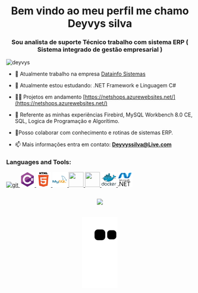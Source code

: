 
<h1 align="center">Bem vindo ao meu perfil me chamo Deyvys silva </h1>
<h3 align="center">Sou analista de suporte Técnico trabalho com sistema ERP ( Sistema integrado de gestão empresarial )</h3>

<p align="left"> <img src="https://komarev.com/ghpvc/?username=deyvys&label=Profile%20views&color=0e75b6&style=flat" alt="deyvys" /> </p>

- 🔭 Atualmente trabalho na empresa [Datainfo Sistemas](https://datainfo.com.br/)

- 🌱 Atualmente estou estudando: .NET Framework e Linguagem C#

- 👨‍💻 Projetos em andamento [https://netshops.azurewebsites.net/](https://netshops.azurewebsites.net/)

- 📄 Referente as minhas experiências Firebird, MySQL Workbench 8.0 CE, SQL, Logica de Programação e Algorítimo.
 
- 🤝Posso colaborar com conhecimento e rotinas de sistemas ERP.

- 📫 Mais informações entra em contato: **Deyvyssilva@Live.com**


<h3 align="left">Languages and Tools:</h3>
<p align="left"> <a href="https://git-scm.com/" target="_blank" rel="noreferrer"> <img src="https://www.vectorlogo.zone/logos/git-scm/git-scm-icon.svg" alt="git" width="40" height="40"/> </a> 
<a href="https://git-scm.com/" target="_blank" rel="noreferrer"> <img src="https://raw.githubusercontent.com/devicons/devicon/master/icons/csharp/csharp-original.svg" width="40" height="40"/> </a>
<a href="https://git-scm.com/" target="_blank" rel="noreferrer"> <img src="https://raw.githubusercontent.com/devicons/devicon/master/icons/html5/html5-original-wordmark.svg" width="40" height="40"/> </a>
<a href="https://git-scm.com/" target="_blank" rel="noreferrer"> <img src="https://raw.githubusercontent.com/devicons/devicon/master/icons/mysql/mysql-original-wordmark.svg" width="40" height="40"/> </a>
 <a href="https://git-scm.com/" target="_blank" rel="noreferrer"> <img src="https://cdn.jsdelivr.net/gh/devicons/devicon/icons/thealgorithms/thealgorithms-original-wordmark.svg" width="40" height="40"/>
<a href="https://git-scm.com/" target="_blank" rel="noreferrer"> <img src="https://cdn.jsdelivr.net/gh/devicons/devicon/icons/visualstudio/visualstudio-plain.svg" width="40" height="40"/>
<a href="https://git-scm.com/" target="_blank" rel="noreferrer"> <img src="https://raw.githubusercontent.com/devicons/devicon/master/icons/docker/docker-original-wordmark.svg" width="40" height="40"/> </a>
<a href="https://git-scm.com/" target="_blank" rel="noreferrer"> <img src="https://raw.githubusercontent.com/devicons/devicon/master/icons/dot-net/dot-net-original-wordmark.svg" width="40" height="40"/>
</p>
  
##

<div align="center">
  <a href="https://github.com/deyvys">
  <img height="180em" src="https://github-readme-stats.vercel.app/api?username=deyvys&show_icons=true&theme=highcontrast&include_all_commits=true&count_private=true"/>
  
  
    

  
 
  ##   
  ![Snake animation](https://github.com/rafaballerini/rafaballerini/blob/output/github-contribution-grid-snake.svg)
 
</div>
  
  

